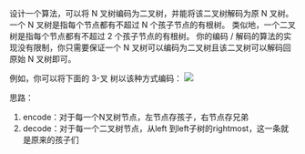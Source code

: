 设计一个算法，可以将 N 叉树编码为二叉树，并能将该二叉树解码为原 N 叉树。
一个 N 叉树是指每个节点都有不超过 N 个孩子节点的有根树。
类似地，一个二叉树是指每个节点都有不超过 2 个孩子节点的有根树。
你的编码 / 解码的算法的实现没有限制，你只需要保证一个 N 叉树可以编码为二叉树且该二叉树可以解码回原始 N 叉树即可。

例如，你可以将下面的 3-叉 树以该种方式编码：
![](https://img-blog.csdnimg.cn/20200811222610953.png?x-oss-process=image/watermark,type_ZmFuZ3poZW5naGVpdGk,shadow_10,text_aHR0cHM6Ly9ibG9nLmNzZG4ubmV0L3FxXzIxMjAxMjY3,size_16,color_FFFFFF,t_70)  


思路：
1. encode：对于每一个N叉树节点，左节点存孩子，右节点存兄弟
2. decode：对于每一个二叉树节点，从left 到left子树的rightmost，这一条就是原来的孩子们